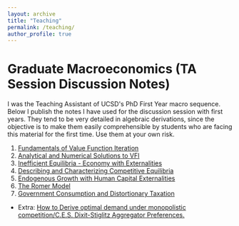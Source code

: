 ```yaml
---
layout: archive
title: "Teaching"
permalink: /teaching/
author_profile: true
---
```


# Graduate Macroeconomics (TA Session Discussion Notes)

I was the Teaching Assistant of UCSD's PhD First Year macro sequence. Below I publish the notes I have used for the discussion session with first years.
They tend to be very detailed in algebraic derivations, since the objective is to make them easily comprehensible by students who are facing this material for the first
time. Use them at your own risk.

1. [Fundamentals of Value Function Iteration](https://github.com/omercadopopular/omercadopopular.github.io/blob/master/files/phdta/1.%20Fundamentals%20of%20VFI.pdf)
2. [Analytical and Numerical Solutions to VFI](https://github.com/omercadopopular/omercadopopular.github.io/blob/master/files/phdta/2.%20Analytical%20and%20Numerical%20Solutions%20to%20VFI.pdf) 
3. [Inefficient Equilibria - Economy with Externalities](https://github.com/omercadopopular/omercadopopular.github.io/blob/master/files/phdta/3.%20Inefficient%20Equilibria%20-%20Economy%20with%20Externalities.pdf)
4. [Describing and Characterizing Competitive Equilibria](https://github.com/omercadopopular/omercadopopular.github.io/blob/master/files/phdta/4.%20Describing%20and%20Characterizing%20Competitive%20Equilibria.pdf)
5. [Endogenous Growth with Human Capital Externalities](https://github.com/omercadopopular/omercadopopular.github.io/blob/master/files/phdta/5.%20Endogenous%20Growth%20with%20Human%20Capital%20Externalities.pdf)
6. [The Romer Model](https://github.com/omercadopopular/omercadopopular.github.io/blob/master/files/phdta/6.%20The%20Romer%20Model.pdf)
7. [Government Consumption and Distortionary Taxation](https://github.com/omercadopopular/omercadopopular.github.io/blob/master/files/phdta/7.%20Government%20Consumption%20and%20Distortionary%20Taxation.pdf)

- Extra: [How to Derive optimal demand under monopolistic competition/C.E.S. Dixit-Stiglitz Aggregator Preferences.](https://github.com/omercadopopular/omercadopopular.github.io/blob/master/files/phdta/8.%20CES.pdf)
